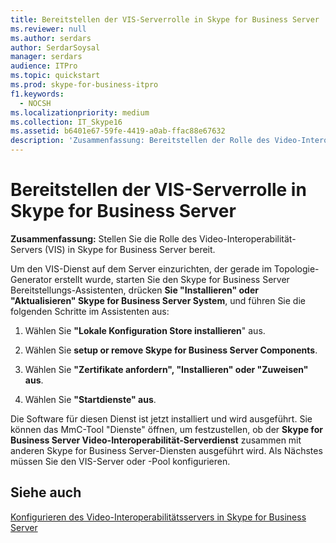 ```yaml
---
title: Bereitstellen der VIS-Serverrolle in Skype for Business Server
ms.reviewer: null
ms.author: serdars
author: SerdarSoysal
manager: serdars
audience: ITPro
ms.topic: quickstart
ms.prod: skype-for-business-itpro
f1.keywords:
  - NOCSH
ms.localizationpriority: medium
ms.collection: IT_Skype16
ms.assetid: b6401e67-59fe-4419-a0ab-ffac88e67632
description: 'Zusammenfassung: Bereitstellen der Rolle des Video-Interoperabilität-Servers (VIS) in Skype for Business Server.'
---
```


# <a name="deploy-the-vis-server-role-in-skype-for-business-server"></a>Bereitstellen der VIS-Serverrolle in Skype for Business Server
 
**Zusammenfassung:** Stellen Sie die Rolle des Video-Interoperabilität-Servers (VIS) in Skype for Business Server bereit.
  
Um den VIS-Dienst auf dem Server einzurichten, der gerade im Topologie-Generator erstellt wurde, starten Sie den Skype for Business Server Bereitstellungs-Assistenten, drücken **Sie "Installieren" oder "Aktualisieren" Skype for Business Server System**, und führen Sie die folgenden Schritte im Assistenten aus:
  
1.  Wählen Sie **"Lokale Konfiguration Store installieren**" aus.
    
2. Wählen Sie **setup or remove Skype for Business Server Components**.
    
3. Wählen Sie **"Zertifikate anfordern", "Installieren" oder "Zuweisen" aus**.
    
4. Wählen Sie **"Startdienste" aus**.
    
Die Software für diesen Dienst ist jetzt installiert und wird ausgeführt. Sie können das MmC-Tool "Dienste" öffnen, um festzustellen, ob der **Skype for Business Server Video-Interoperabilität-Serverdienst** zusammen mit anderen Skype for Business Server-Diensten ausgeführt wird. Als Nächstes müssen Sie den VIS-Server oder -Pool konfigurieren.
## <a name="see-also"></a>Siehe auch

[Konfigurieren des Video-Interoperabilitätsservers in Skype for Business Server](configure-the-vis.md)
